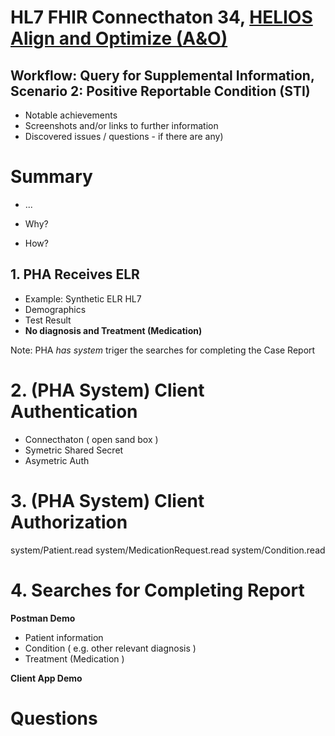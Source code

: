 
# HL7 FHIR Connecthaton 34, [HELIOS Align and Optimize (A&O)](https://confluence.hl7.org/pages/viewpage.action?pageId=175606977)


## Workflow: Query for Supplemental Information, Scenario 2: Positive Reportable Condition (STI)


-	Notable achievements 
-	Screenshots and/or links to further information
-	Discovered issues / questions - if there are any)


# Summary
- ...


- Why?
- How?

## 1. PHA Receives ELR 

- Example: Synthetic ELR HL7
- Demographics
- Test Result
- __No diagnosis and Treatment (Medication)__

Note: PHA _has system_ triger the searches for completing the Case Report 

# 2. (PHA System) Client Authentication
- Connecthaton ( open sand box )
- Symetric Shared Secret
- Asymetric Auth

# 3. (PHA System) Client Authorization 
system/Patient.read 
system/MedicationRequest.read
system/Condition.read 

# 4. Searches for Completing Report

__Postman Demo__

- Patient information
- Condition ( e.g. other relevant diagnosis )
- Treatment  (Medication )

__Client App Demo__

# Questions

